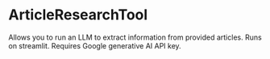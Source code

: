 # ArticleResearchTool
Allows you to run an LLM to extract information from provided articles. Runs on streamlit.
Requires Google generative AI API key.
